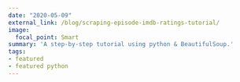 ```yaml
---
date: "2020-05-09"
external_link: /blog/scraping-episode-imdb-ratings-tutorial/
image:
  focal_point: Smart
summary: 'A step-by-step tutorial using python & BeautifulSoup.'
tags:
- featured
- featured python
---
```

